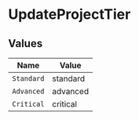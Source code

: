 # UpdateProjectTier


## Values

| Name       | Value      |
| ---------- | ---------- |
| `Standard` | standard   |
| `Advanced` | advanced   |
| `Critical` | critical   |
